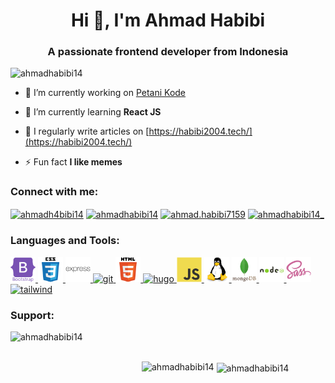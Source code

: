 <h1 align="center">Hi 👋, I'm Ahmad Habibi</h1>
<h3 align="center">A passionate frontend developer from Indonesia</h3>

<p align="left"> <img src="https://komarev.com/ghpvc/?username=ahmadhabibi14&label=Profile%20views&color=0e75b6&style=flat" alt="ahmadhabibi14" /> </p>

- 🔭 I’m currently working on [Petani Kode](https://www.petanikode.com/)

- 🌱 I’m currently learning **React JS**

- 📝 I regularly write articles on [https://habibi2004.tech/](https://habibi2004.tech/)

- ⚡ Fun fact **I like memes**

<h3 align="left">Connect with me:</h3>
<p align="left">
<a href="https://twitter.com/ahmadh4bibi14" target="blank"><img align="center" src="https://raw.githubusercontent.com/rahuldkjain/github-profile-readme-generator/master/src/images/icons/Social/twitter.svg" alt="ahmadh4bibi14" height="30" width="40" /></a>
<a href="https://linkedin.com/in/ahmadhabibi14" target="blank"><img align="center" src="https://raw.githubusercontent.com/rahuldkjain/github-profile-readme-generator/master/src/images/icons/Social/linked-in-alt.svg" alt="ahmadhabibi14" height="30" width="40" /></a>
<a href="https://fb.com/ahmad.habibi7159" target="blank"><img align="center" src="https://raw.githubusercontent.com/rahuldkjain/github-profile-readme-generator/master/src/images/icons/Social/facebook.svg" alt="ahmad.habibi7159" height="30" width="40" /></a>
<a href="https://instagram.com/ahmadhabibi14_" target="blank"><img align="center" src="https://raw.githubusercontent.com/rahuldkjain/github-profile-readme-generator/master/src/images/icons/Social/instagram.svg" alt="ahmadhabibi14_" height="30" width="40" /></a>
</p>

<h3 align="left">Languages and Tools:</h3>
<p align="left"> <a href="https://getbootstrap.com" target="_blank" rel="noreferrer"> <img src="https://raw.githubusercontent.com/devicons/devicon/master/icons/bootstrap/bootstrap-plain-wordmark.svg" alt="bootstrap" width="40" height="40"/> </a> <a href="https://www.w3schools.com/css/" target="_blank" rel="noreferrer"> <img src="https://raw.githubusercontent.com/devicons/devicon/master/icons/css3/css3-original-wordmark.svg" alt="css3" width="40" height="40"/> </a> <a href="https://expressjs.com" target="_blank" rel="noreferrer"> <img src="https://raw.githubusercontent.com/devicons/devicon/master/icons/express/express-original-wordmark.svg" alt="express" width="40" height="40"/> </a> <a href="https://git-scm.com/" target="_blank" rel="noreferrer"> <img src="https://www.vectorlogo.zone/logos/git-scm/git-scm-icon.svg" alt="git" width="40" height="40"/> </a> <a href="https://www.w3.org/html/" target="_blank" rel="noreferrer"> <img src="https://raw.githubusercontent.com/devicons/devicon/master/icons/html5/html5-original-wordmark.svg" alt="html5" width="40" height="40"/> </a> <a href="https://gohugo.io/" target="_blank" rel="noreferrer"> <img src="https://api.iconify.design/logos-hugo.svg" alt="hugo" width="40" height="40"/> </a> <a href="https://developer.mozilla.org/en-US/docs/Web/JavaScript" target="_blank" rel="noreferrer"> <img src="https://raw.githubusercontent.com/devicons/devicon/master/icons/javascript/javascript-original.svg" alt="javascript" width="40" height="40"/> </a> <a href="https://www.linux.org/" target="_blank" rel="noreferrer"> <img src="https://raw.githubusercontent.com/devicons/devicon/master/icons/linux/linux-original.svg" alt="linux" width="40" height="40"/> </a> <a href="https://www.mongodb.com/" target="_blank" rel="noreferrer"> <img src="https://raw.githubusercontent.com/devicons/devicon/master/icons/mongodb/mongodb-original-wordmark.svg" alt="mongodb" width="40" height="40"/> </a> <a href="https://nodejs.org" target="_blank" rel="noreferrer"> <img src="https://raw.githubusercontent.com/devicons/devicon/master/icons/nodejs/nodejs-original-wordmark.svg" alt="nodejs" width="40" height="40"/> </a> <a href="https://sass-lang.com" target="_blank" rel="noreferrer"> <img src="https://raw.githubusercontent.com/devicons/devicon/master/icons/sass/sass-original.svg" alt="sass" width="40" height="40"/> </a> <a href="https://tailwindcss.com/" target="_blank" rel="noreferrer"> <img src="https://www.vectorlogo.zone/logos/tailwindcss/tailwindcss-icon.svg" alt="tailwind" width="40" height="40"/> </a> </p>

<h3 align="left">Support:</h3>
<p><a href="https://www.buymeacoffee.com/ahmadhabibi14"> <img align="left" src="https://cdn.buymeacoffee.com/buttons/v2/default-yellow.png" height="50" width="210" alt="ahmadhabibi14" /></a></p><br><br>

<p><img align="left" src="https://github-readme-stats.vercel.app/api/top-langs?username=ahmadhabibi14&show_icons=true&locale=en&layout=compact" alt="ahmadhabibi14" /></p>

<p>&nbsp;<img align="center" src="https://github-readme-stats.vercel.app/api?username=ahmadhabibi14&show_icons=true&locale=en" alt="ahmadhabibi14" /></p>
